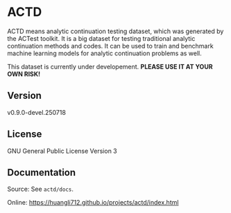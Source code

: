 # ACTD

ACTD means analytic continuation testing dataset, which was generated by the ACTest toolkit. It is a big dataset for testing traditional analytic continuation methods and codes. It can be used to train and benchmark machine learning models for analytic continuation problems as well.

This dataset is currently under developement. **PLEASE USE IT AT YOUR OWN RISK!**

## Version

v0.9.0-devel.250718

## License

GNU General Public License Version 3

## Documentation

Source: See `actd/docs`.

Online: https://huangli712.github.io/projects/actd/index.html
